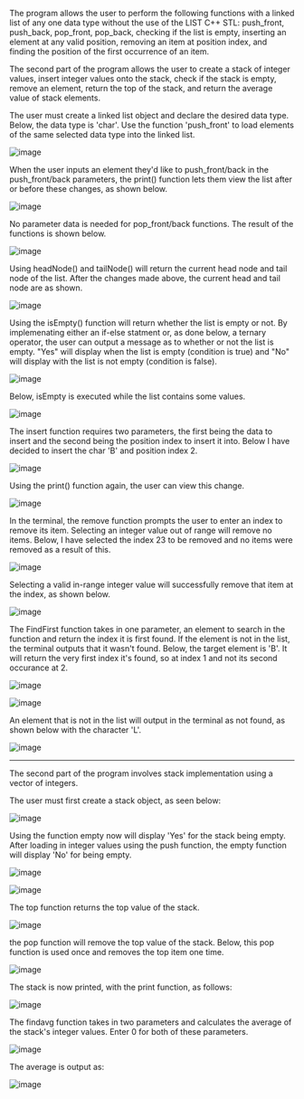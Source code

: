The program allows the user to perform the following functions with a linked list of any one data type without the use of the LIST C++ STL: push_front, push_back, pop_front, pop_back, checking if the list is empty, inserting an element at any valid position, removing an item at position index, and finding the position of the first occurrence of an item. 
 
The second part of the program allows the user to create a stack of integer values, insert integer values onto the stack, check if the stack is empty, remove an element, return the top of the stack, and return the average value of stack elements.


The user must create a linked list object and declare the desired data type. Below, the data type is 'char'. Use the function 'push_front' to load elements of the same selected data type into the linked list.

![image](https://github.com/user-attachments/assets/eaccd9a3-d7f7-459c-b09b-657c02d0cfe7)


When the user inputs an element they'd like to push_front/back in the push_front/back parameters, the print() function lets them view the list after or before these changes, as shown below.

![image](https://github.com/user-attachments/assets/2db6c036-e30f-4b63-bce2-6b83073c247f)

No parameter data is needed for pop_front/back functions. The result of the functions is shown below.

![image](https://github.com/user-attachments/assets/bda89d5f-0673-461f-8404-bea293465286)

Using headNode() and tailNode() will return the current head node and tail node of the list. After the changes made above, the current head and tail node are as shown.

![image](https://github.com/user-attachments/assets/db5e0ab8-b282-4d5a-907e-33f574aeae09)

Using the isEmpty() function will return whether the list is empty or not. By implemenating either an if-else statment or, as done below, a ternary operator, the user can output a message as to whether or not the list is empty.
"Yes" will display when the list is empty (condition is true) and "No" will display with the list is not empty (condition is false). 

![image](https://github.com/user-attachments/assets/c6c15d53-9167-4099-b46a-f68c1c20f00d)

Below, isEmpty is executed while the list contains some values.

![image](https://github.com/user-attachments/assets/bcef4698-5bed-487d-af2a-590620424507)

The insert function requires two parameters, the first being the data to insert and the second being the position index to insert it into. Below I have decided to insert the char 'B' and position index 2.

![image](https://github.com/user-attachments/assets/c1a1650d-9194-4da3-b4c5-29c6c5b22303)

Using the print() function again, the user can view this change.

![image](https://github.com/user-attachments/assets/8840b7e8-4bc3-4e59-95db-5fdb6a0b919d)

In the terminal, the remove function prompts the user to enter an index to remove its item. Selecting an integer value out of range will remove no items. Below, I have selected the index 23 to be removed and no items were removed as a result of this.

![image](https://github.com/user-attachments/assets/2fb2abdd-adcb-4706-bba4-125fcb9b3abb)

Selecting a valid in-range integer value will successfully remove that item at the index, as shown below.

![image](https://github.com/user-attachments/assets/a946eacb-4518-439e-a17d-0f7cd826f877)

The FindFirst function takes in one parameter, an element to search in the function and return the index it is first found. If the element is not in the list, the terminal outputs that it wasn't found.
Below, the target element is 'B'. It will return the very first index it's found, so at index 1 and not its second occurance at 2.

![image](https://github.com/user-attachments/assets/8e16770c-a763-46fc-9706-66dfbc86c66a)

![image](https://github.com/user-attachments/assets/16ddb5e1-2438-475c-9cca-e9847ad310bf)

An element that is not in the list will output in the terminal as not found, as shown below with the character 'L'.

![image](https://github.com/user-attachments/assets/d0a57b5f-ce81-4ad3-aad8-5253d6fd34ab)


------------------------------------------------------------------------------------------------------------------------------------------------


The second part of the program involves stack implementation using a vector of integers.

The user must first create a stack object, as seen below:

![image](https://github.com/user-attachments/assets/53ba80ff-366f-450c-b461-63c6dc382fe1)

Using the function empty now will display 'Yes' for the stack being empty.
After loading in integer values using the push function, the empty function will display 'No' for being empty.

![image](https://github.com/user-attachments/assets/8ba93daf-93ee-4359-8658-4132f56930d8)

![image](https://github.com/user-attachments/assets/f716bd0b-12d5-42f7-87ad-5b36cb74e477)

The top function returns the top value of the stack.

![image](https://github.com/user-attachments/assets/e0eba933-3bf0-45e8-a958-a3a83fc488ee)

the pop function will remove the top value of the stack. Below, this pop function is used once and removes the top item one time.

![image](https://github.com/user-attachments/assets/4420647a-0048-4920-9b33-81409b2e0ceb)

The stack is now printed, with the print function, as follows:

![image](https://github.com/user-attachments/assets/c8d69a72-8783-4c7c-9b45-18593dda0592)

The findavg function takes in two parameters and calculates the average of the stack's integer values. Enter 0 for both of these parameters.

![image](https://github.com/user-attachments/assets/0635b403-48ba-4fda-ae17-9c9aec9da3da)

The average is output as:

![image](https://github.com/user-attachments/assets/063be186-e266-435c-bf16-c2eb6901d53e)











